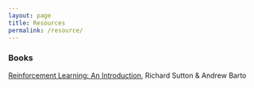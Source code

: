```yaml
---
layout: page
title: Resources
permalink: /resource/
---
```


### **Books**

[Reinforcement Learning: An Introduction](http://incompleteideas.net/sutton/book/the-book.html), Richard Sutton & Andrew Barto